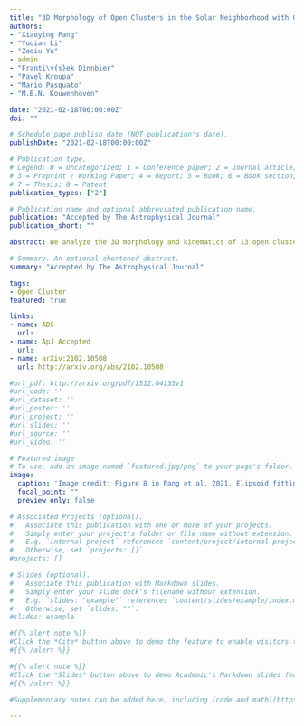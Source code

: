```yaml
---
title: "3D Morphology of Open Clusters in the Solar Neighborhood with Gaia EDR3: its Relation to Cluster Dynamics"
authors:
- "Xiaoying Pang"
- "Yuqian Li"
- "Zeqiu Yu"
- admin
- "Franti\v{s}ek Dinnbier"
- "Pavel Kroupa"
- "Mario Pasquato"
- "M.B.N. Kouwenhoven"

date: "2021-02-18T00:00:00Z"
doi: ""

# Schedule page publish date (NOT publication's date).
publishDate: "2021-02-18T00:00:00Z"

# Publication type.
# Legend: 0 = Uncategorized; 1 = Conference paper; 2 = Journal article;
# 3 = Preprint / Working Paper; 4 = Report; 5 = Book; 6 = Book section;
# 7 = Thesis; 8 = Patent
publication_types: ["2"]

# Publication name and optional abbreviated publication name.
publication: "Accepted by The Astrophysical Journal"
publication_short: ""

abstract: We analyze the 3D morphology and kinematics of 13 open clusters (OCs) located within 500 pc of the Sun, using Gaia EDR3 and kinematic data from literature. Members of OCs are identified using the unsupervised machine learning method StarGO, using 5D parameters ($X, Y, Z$, $\mu_\alpha \cos\delta, \mu_\delta$). The OC sample covers an age range of 25 Myr-2.65 Gyr. We correct the asymmetric distance distribution due to the parallax error using Bayesian inversion. The uncertainty in the corrected distance for a cluster at 500 pc is 3.0-6.3 pc, depending on the intrinsic spatial distribution of its members. We determine the 3D morphology of the OCs in our sample and fit the spatial distribution of stars within the tidal radius in each cluster with an ellipsoid model. The shapes of the OCs are well-described with oblate spheroids (NGC2547, NGC2516, NGC2451A, NGC2451B, NGC2232), prolate spheroids (IC2602, IC4665, NGC2422, Blanco1, Coma Berenices), or triaxial ellipsoids (IC2391, NGC6633, NGC6774). The semi-major axis of the fitted ellipsoid is parallel to the Galactic plane for most clusters. Elongated filament-like substructures are detected in three young clusters (NGC2232, NGC2547, NGC2451B), while tidal-tail-like substructures (tidal tails) are found in older clusters (NGC2516, NGC6633, NGC6774, Blanco1, Coma Berenices). Most clusters may be super-virial and expanding. $N$-body models of rapid gas expulsion with an SFE of $\sim 1/3$ are consistent with clusters more massive than $250 M_\odot$, while clusters less massive than 250$M_\odot$ tend to agree with adiabatic gas expulsion models. Only six OCs (NGC2422, NGC6633, and NGC6774, NGC2232, Blanco1, Coma Berenices) show clear signs of mass segregation.

# Summary. An optional shortened abstract.
summary: "Accepted by The Astrophysical Journal"

tags:
- Open Cluster
featured: true

links:
- name: ADS
  url:
- name: ApJ Accepted
  url:
- name: arXiv:2102.10508
  url: http://arxiv.org/abs/2102.10508

#url_pdf: http://arxiv.org/pdf/1512.04133v1
#url_code: ''
#url_dataset: ''
#url_poster: ''
#url_project: ''
#url_slides: ''
#url_source: ''
#url_video: ''

# Featured image
# To use, add an image named `featured.jpg/png` to your page's folder.
image:
  caption: 'Image credit: Figure 8 in Pang et al. 2021. Elipsoid fitting for the 3D spatial positions for the cluster members within tidal radius of NGC 2516, after distance correction through a Bayesian approach (see Section 4.1).'
  focal_point: ""
  preview_only: false

# Associated Projects (optional).
#   Associate this publication with one or more of your projects.
#   Simply enter your project's folder or file name without extension.
#   E.g. `internal-project` references `content/project/internal-project/index.md`.
#   Otherwise, set `projects: []`.
#projects: []

# Slides (optional).
#   Associate this publication with Markdown slides.
#   Simply enter your slide deck's filename without extension.
#   E.g. `slides: "example"` references `content/slides/example/index.md`.
#   Otherwise, set `slides: ""`.
#slides: example

#{{% alert note %}}
#Click the *Cite* button above to demo the feature to enable visitors to import publication metadata into their reference #management software.
#{{% /alert %}}

#{{% alert note %}}
#Click the *Slides* button above to demo Academic's Markdown slides feature.
#{{% /alert %}}

#Supplementary notes can be added here, including [code and math](https://sourcethemes.com/academic/docs/writing-markdown-#latex/).

---
```

